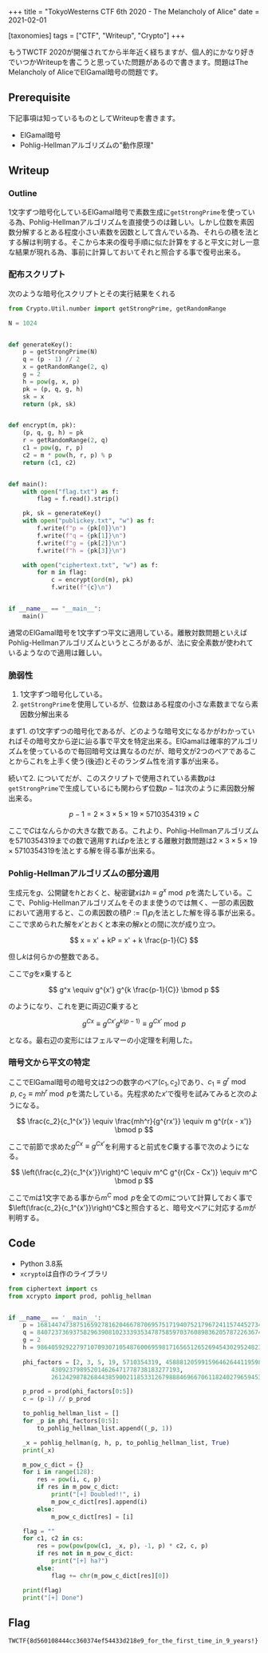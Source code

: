 +++
title = "TokyoWesterns CTF 6th 2020 - The Melancholy of Alice"
date = 2021-02-01

[taxonomies]
tags = ["CTF", "Writeup", "Crypto"]
+++

もうTWCTF 2020が開催されてから半年近く経ちますが、個人的にかなり好きでいつかWriteupを書こうと思っていた問題があるので書きます。問題はThe Melancholy of AliceでElGamal暗号の問題です。

<!-- more -->

## Prerequisite

下記事項は知っているものとしてWriteupを書きます。

- ElGamal暗号
- Pohlig-Hellmanアルゴリズムの"動作原理"

## Writeup

### Outline

1文字ずつ暗号化しているElGamal暗号で素数生成に`getStrongPrime`を使っている為、Pohlig-Hellmanアルゴリズムを直接使うのは難しい。しかし位数を素因数分解するとある程度小さい素数を因数として含んでいる為、それらの積を法とする解は判明する。そこから本来の復号手順に似た計算をすると平文に対し一意な結果が現れる為、事前に計算しておいてそれと照合する事で復号出来る。

### 配布スクリプト

次のような暗号化スクリプトとその実行結果をくれる

```python
from Crypto.Util.number import getStrongPrime, getRandomRange

N = 1024


def generateKey():
    p = getStrongPrime(N)
    q = (p - 1) // 2
    x = getRandomRange(2, q)
    g = 2
    h = pow(g, x, p)
    pk = (p, q, g, h)
    sk = x
    return (pk, sk)


def encrypt(m, pk):
    (p, q, g, h) = pk
    r = getRandomRange(2, q)
    c1 = pow(g, r, p)
    c2 = m * pow(h, r, p) % p
    return (c1, c2)


def main():
    with open("flag.txt") as f:
        flag = f.read().strip()

    pk, sk = generateKey()
    with open("publickey.txt", "w") as f:
        f.write(f"p = {pk[0]}\n")
        f.write(f"q = {pk[1]}\n")
        f.write(f"g = {pk[2]}\n")
        f.write(f"h = {pk[3]}\n")

    with open("ciphertext.txt", "w") as f:
        for m in flag:
            c = encrypt(ord(m), pk)
            f.write(f"{c}\n")


if __name__ == "__main__":
    main()

```

通常のElGamal暗号を1文字ずつ平文に適用している。離散対数問題といえばPohlig-Hellmanアルゴリズムというところがあるが、法に安全素数が使われているようなので適用は難しい。

### 脆弱性

1. 1文字ずつ暗号化している。
2. `getStrongPrime`を使用しているが、位数はある程度の小さな素数までなら素因数分解出来る

まず1. の1文字ずつの暗号化であるが、どのような暗号文になるかがわかっていればその暗号文から逆に辿る事で平文を特定出来る。ElGamalは確率的アルゴリズムを使っているので毎回暗号文は異なるのだが、暗号文が2つのペアであることからこれを上手く使う(後述)とそのランダム性を消す事が出来る。

続いて2. についてだが、このスクリプトで使用されている素数$p$は`getStrongPrime`で生成しているにも関わらず位数$p-1$は次のように素因数分解出来る。

$$
p - 1 = 2 \times 3 \times 5 \times 19 \times 5710354319 \times C
$$

ここで$C$はなんらかの大きな数である。これより、Pohlig-Hellmanアルゴリズムを5710354319までの数で適用すれば$p$を法とする離散対数問題は$2 \times 3 \times 5 \times 19 \times 5710354319$を法とする解を得る事が出来る。

### Pohlig-Hellmanアルゴリズムの部分適用

生成元を$g$、公開鍵を$h$とおくと、秘密鍵$x$は$h \equiv g^x \bmod p$を満たしている。ここで、Pohlig-Hellmanアルゴリズムをそのまま使うのでは無く、一部の素因数において適用すると、この素因数の積$P := \prod_i p_i$を法とした解を得る事が出来る。ここで求められた解を$x'$とおくと本来の解$x$との間に次が成り立つ。

$$
x = x' + kP = x' + k \frac{p-1}{C}
$$

但し$k$は何らかの整数である。

ここで$g$を$x$乗すると

$$
g^x \equiv g^{x'} g^{k \frac{p-1}{C}} \bmod p
$$

のようになり、これを更に両辺$C$乗すると

$$
g^{Cx} \equiv g^{Cx'} g^{k(p-1)} \equiv g^{Cx'} \bmod p
$$

となる。最右辺の変形にはフェルマーの小定理を利用した。

### 暗号文から平文の特定

ここでElGamal暗号の暗号文は2つの数字のペア$(c_1, c_2)$であり、$c_1 \equiv g^r \bmod p, \ c_2 \equiv mh^r \bmod p$を満たしている。先程求めた$x'$で復号を試みてみると次のようになる。

$$
\frac{c_2}{c_1^{x'}} \equiv \frac{mh^r}{g^{rx'}} \equiv m g^{r(x - x')} \bmod p
$$

ここで前節で求めた$g^{Cx} \equiv g^{Cx'}$を利用すると前式を$C$乗する事で次のようになる。

$$
\left(\frac{c_2}{c_1^{x'}}\right)^C \equiv m^C g^{r(Cx - Cx')} \equiv m^C \bmod p
$$

ここで$m$は1文字である事から$m^C \bmod p$を全ての$m$について計算しておく事で$\left(\frac{c_2}{c_1^{x'}}\right)^C$と照合すると、暗号文ペアに対応する$m$が判明する。

## Code

- Python 3.8系
- `xcrypto`は自作のライブラリ

```python
from ciphertext import cs
from xcrypto import prod, pohlig_hellman


if __name__ == '__main__':
    p = 168144747387516592781620466787069575171940752179672411574452734808497653671359884981272746489813635225263167370526619987842319278446075098036112998679570069486935297242638675590736039429506131690941660748942375274820626186241210376537247501823653926524570571499198040207829317830442983944747691656715907048411
    q = 84072373693758296390810233393534787585970376089836205787226367404248826835679942490636373244906817612631583685263309993921159639223037549018056499339785034743467648621319337795368019714753065845470830374471187637410313093120605188268623750911826963262285285749599020103914658915221491972373845828357953524205
    g = 2
    h = 98640592922797107093071054876006959817165651265269454302952482363998333376245900760045606011965672215605936345612030149799453733708430421685495677502147392514542499678987737269487279698863617849581626352877756515435930907093553607392143564985566046429416461073375036461770604488387110385404233515192951025299
    
    phi_factors = [2, 3, 5, 19, 5710354319, 4588812059915964626441195986601,
            430923798952014626471778738183277193,
            26124298782684438590021185331267988846966706118240279659453467110787128645190976897077818080910742463527776263317303686813251444118479303786495068060802647808279678377670781988776804559559478165988611476824171111029852087414508239]

    p_prod = prod(phi_factors[0:5])
    c = (p-1) // p_prod

    to_pohlig_hellman_list = []
    for _p in phi_factors[0:5]:
        to_pohlig_hellman_list.append((_p, 1))

    _x = pohlig_hellman(g, h, p, to_pohlig_hellman_list, True)
    print(_x)

    m_pow_c_dict = {}
    for i in range(128):
        res = pow(i, c, p)
        if res in m_pow_c_dict:
            print("[+] Doubled!!", i)
            m_pow_c_dict[res].append(i)
        else:
            m_pow_c_dict[res] = [i]

    flag = ""
    for c1, c2 in cs:
        res = pow(pow(pow(c1, _x, p), -1, p) * c2, c, p)
        if res not in m_pow_c_dict:
            print("[+] ha?")
        else:
            flag += chr(m_pow_c_dict[res][0])

    print(flag)
    print("[+] Done")
```

## Flag

`TWCTF{8d560108444cc360374ef54433d218e9_for_the_first_time_in_9_years!}`
